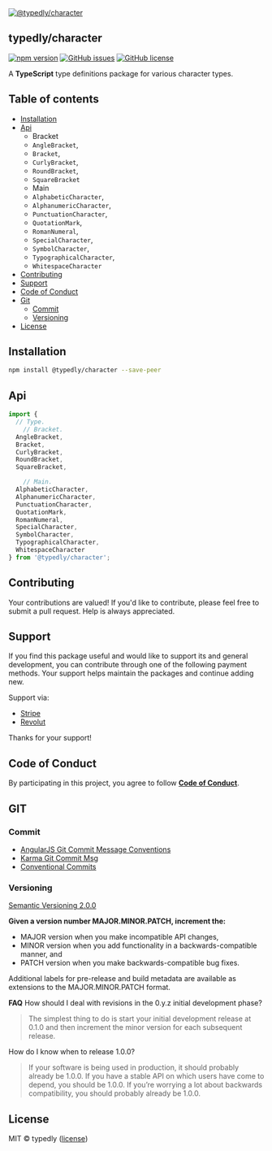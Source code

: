 
<a href="https://www.typescriptlang.org/">
  <img
    src="https://avatars.githubusercontent.com/u/189665258?s=150&u=712e292bae048947d1f7d2020d7d38875c40e63a&v=4"
    title="@typedly/character"
  />
</a>

## typedly/character

<!-- npm badge -->
[![npm version][typedly-npm-badge-svg]][typedly-npm-badge]
[![GitHub issues][typedly-badge-issues]][typedly-issues]
[![GitHub license][typedly-badge-license]][typedly-license]

A **TypeScript** type definitions package for various character types.

## Table of contents

- [Installation](#installation)
- [Api](#api)
  - Bracket
  - `AngleBracket`,
  - `Bracket`,
  - `CurlyBracket`,
  - `RoundBracket`,
  - `SquareBracket`
  - Main
  - `AlphabeticCharacter`,
  - `AlphanumericCharacter`,
  - `PunctuationCharacter`,
  - `QuotationMark`,
  - `RomanNumeral`,
  - `SpecialCharacter`,
  - `SymbolCharacter`,
  - `TypographicalCharacter`,
  - `WhitespaceCharacter`
- [Contributing](#contributing)
- [Support](#support)
- [Code of Conduct](#code-of-conduct)
- [Git](#git)
  - [Commit](#commit)
  - [Versioning](#versioning)
- [License](#license)

## Installation

```bash
npm install @typedly/character --save-peer
```

## Api

```typescript
import {
  // Type.
    // Bracket.
  AngleBracket,
  Bracket,
  CurlyBracket,
  RoundBracket,
  SquareBracket,

    // Main.
  AlphabeticCharacter,
  AlphanumericCharacter,
  PunctuationCharacter,
  QuotationMark,
  RomanNumeral,
  SpecialCharacter,
  SymbolCharacter,
  TypographicalCharacter,
  WhitespaceCharacter
} from '@typedly/character';
```

## Contributing

Your contributions are valued! If you'd like to contribute, please feel free to submit a pull request. Help is always appreciated.

## Support

If you find this package useful and would like to support its and general development, you can contribute through one of the following payment methods. Your support helps maintain the packages and continue adding new.

Support via:

- [Stripe](https://donate.stripe.com/dR614hfDZcJE3wAcMM)
- [Revolut](https://checkout.revolut.com/pay/048b10a3-0e10-42c8-a917-e3e9cb4c8e29)

Thanks for your support!

## Code of Conduct

By participating in this project, you agree to follow **[Code of Conduct](https://www.contributor-covenant.org/version/2/1/code_of_conduct/)**.

## GIT

### Commit

- [AngularJS Git Commit Message Conventions][git-commit-angular]
- [Karma Git Commit Msg][git-commit-karma]
- [Conventional Commits][git-commit-conventional]

### Versioning

[Semantic Versioning 2.0.0][git-semver]

**Given a version number MAJOR.MINOR.PATCH, increment the:**

- MAJOR version when you make incompatible API changes,
- MINOR version when you add functionality in a backwards-compatible manner, and
- PATCH version when you make backwards-compatible bug fixes.

Additional labels for pre-release and build metadata are available as extensions to the MAJOR.MINOR.PATCH format.

**FAQ**
How should I deal with revisions in the 0.y.z initial development phase?

> The simplest thing to do is start your initial development release at 0.1.0 and then increment the minor version for each subsequent release.

How do I know when to release 1.0.0?

> If your software is being used in production, it should probably already be 1.0.0. If you have a stable API on which users have come to depend, you should be 1.0.0. If you’re worrying a lot about backwards compatibility, you should probably already be 1.0.0.

## License

MIT © typedly ([license][typedly-license])

<!-- This package: typedly  -->
  <!-- GitHub: badges -->
  [typedly-badge-issues]: https://img.shields.io/github/issues/typedly/character
  [typedly-badge-forks]: https://img.shields.io/github/forks/typedly/character
  [typedly-badge-stars]: https://img.shields.io/github/stars/typedly/character
  [typedly-badge-license]: https://img.shields.io/github/license/typedly/character
  <!-- GitHub: badges links -->
  [typedly-issues]: https://github.com/typedly/character/issues
  [typedly-forks]: https://github.com/typedly/character/network
  [typedly-license]: https://github.com/typedly/character/blob/master/LICENSE
  [typedly-stars]: https://github.com/typedly/character/stargazers
<!-- This package -->

<!-- Package: typedly -->
  <!-- npm -->
  [typedly-npm-badge-svg]: https://badge.fury.io/js/@typedly%2Fcharacter.svg
  [typedly-npm-badge]: https://badge.fury.io/js/@typedly%2Fcharacter

<!-- GIT -->
[git-semver]: http://semver.org/

<!-- GIT: commit -->
[git-commit-angular]: https://gist.github.com/stephenparish/9941e89d80e2bc58a153
[git-commit-karma]: http://karma-runner.github.io/0.10/dev/git-commit-msg.html
[git-commit-conventional]: https://www.conventionalcommits.org/en/v1.0.0/
